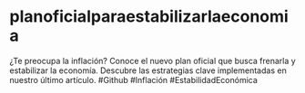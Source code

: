 # planoficialparaestabilizarlaeconomia
¿Te preocupa la inflación? Conoce el nuevo plan oficial que busca frenarla y estabilizar la economía. Descubre las estrategias clave implementadas en nuestro último artículo. #Github #Inflación #EstabilidadEconómica

